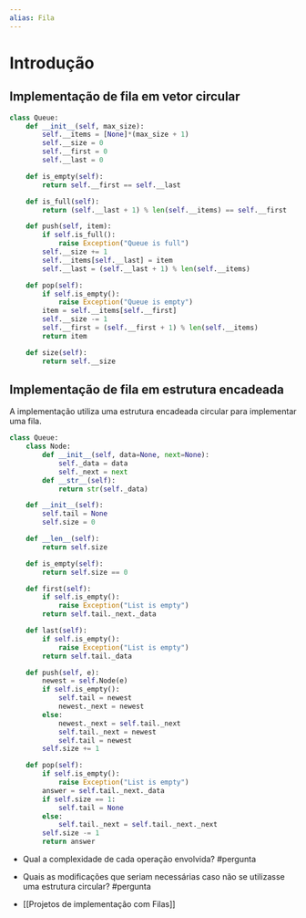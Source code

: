 ```yaml
---
alias: Fila
---
```


# Introdução

## Implementação de fila em vetor circular

```python
class Queue:
    def __init__(self, max_size):
        self.__items = [None]*(max_size + 1)
        self.__size = 0
        self.__first = 0
        self.__last = 0

    def is_empty(self):
        return self.__first == self.__last

    def is_full(self):
        return (self.__last + 1) % len(self.__items) == self.__first

    def push(self, item):
        if self.is_full():
            raise Exception("Queue is full")
        self.__size += 1
        self.__items[self.__last] = item
        self.__last = (self.__last + 1) % len(self.__items)

    def pop(self):
        if self.is_empty():
            raise Exception("Queue is empty")
        item = self.__items[self.__first]
        self.__size -= 1
        self.__first = (self.__first + 1) % len(self.__items)
        return item

    def size(self):
        return self.__size
```

## Implementação de fila em estrutura encadeada

A implementação utiliza uma estrutura encadeada circular para implementar uma fila.

```python
class Queue:
    class Node:
        def __init__(self, data=None, next=None):
            self._data = data
            self._next = next
        def __str__(self):
            return str(self._data)

    def __init__(self):
        self.tail = None
        self.size = 0

    def __len__(self):
        return self.size

    def is_empty(self):
        return self.size == 0

    def first(self):
        if self.is_empty():
            raise Exception("List is empty")
        return self.tail._next._data

    def last(self):
        if self.is_empty():
            raise Exception("List is empty")
        return self.tail._data

    def push(self, e):
        newest = self.Node(e)
        if self.is_empty():
            self.tail = newest
            newest._next = newest
        else:
            newest._next = self.tail._next
            self.tail._next = newest
            self.tail = newest
        self.size += 1

    def pop(self):
        if self.is_empty():
            raise Exception("List is empty")
        answer = self.tail._next._data
        if self.size == 1:
            self.tail = None
        else:
            self.tail._next = self.tail._next._next
        self.size -= 1
        return answer
```

- Qual a complexidade de cada operação envolvida? #pergunta 
- Quais as modificações que seriam necessárias caso não se utilizasse uma estrutura circular? #pergunta 

- [[Projetos de implementação com Filas]]